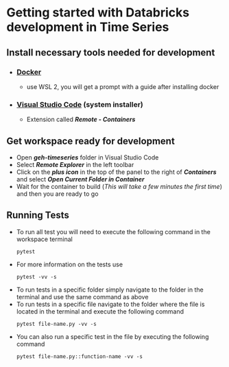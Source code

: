 # Getting started with Databricks development in Time Series
## Install necessary tools needed for development

- ### [Docker](https://www.docker.com/get-started)
  - use WSL 2, you will get a prompt with a guide after installing docker
- ### [Visual Studio Code](https://code.visualstudio.com/#alt-downloads) (system installer)
    - Extension called ***Remote - Containers***

## Get workspace ready for development
- Open ***geh-timeseries*** folder in Visual Studio Code
- Select ***Remote Explorer*** in the left toolbar
- Click on the ***plus icon*** in the top of the panel to the right of ***Containers*** and select ***Open Current Folder in Container***
- Wait for the container to build (*This will take a few minutes the first time*) and then you are ready to go

## Running Tests
- To run all test you will need to execute the following command in the workspace terminal
    ```
    pytest
    ```
- For more information on the tests use
    ```
    pytest -vv -s
    ```
- To run tests in a specific folder simply navigate to the folder in the terminal and use the same command as above
- To run tests in a specific file navigate to the folder where the file is located in the terminal and execute the following command
    ```
    pytest file-name.py -vv -s
    ```
- You can also run a specific test in the file by executing the following command
    ```
    pytest file-name.py::function-name -vv -s
    ```